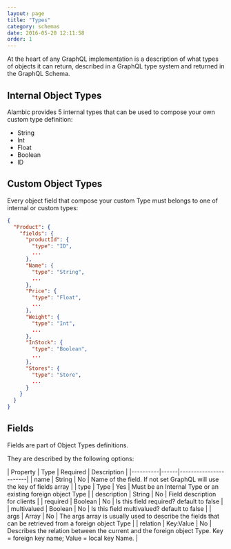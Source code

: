 ```yaml
---
layout: page
title: "Types"
category: schemas
date: 2016-05-20 12:11:58
order: 1
---
```


At the heart of any GraphQL implementation is a description of what types of objects it can return, described in a GraphQL type system and returned in the GraphQL Schema.

## Internal Object Types

Alambic provides 5 internal types that can be used to compose your own custom type definition:

* String
* Int
* Float
* Boolean
* ID

## Custom Object Types

Every object field that compose your custom Type must belongs to one of internal or custom types:

~~~json
{
  "Product": {
    "fields": {
      "productId": {
        "type": "ID",
        ...
      },
      "Name": {
        "type": "String",
        ...      
      },
      "Price": {
        "type": "Float",
        ...      
      },
      "Weight": {
        "type": "Int",
        ...      
      },
      "InStock": {
        "type": "Boolean",
        ...      
      },
      "Stores": {
        "type": "Store",
        ...          
      }
    }
  }
}
~~~

## Fields

Fields are part of Object Types definitions.

They are described by the following options:

| Property | Type | Required | Description |
|----------|------|-----------------------|
| name | String | No | Name of the field. If not set GraphQL will use the key of fields array |
| type | Type | Yes | Must be an Internal Type or an existing foreign object Type |
| description | String | No | Field description for clients |
| required | Boolean | No | Is this field required? default to false |
| multivalued | Boolean | No | Is this field multivalued? default to false |
| args | Array | No | The args array is usually used to describe the fields that can be retrieved from a foreign object Type |
| relation | Key:Value | No | Describes the relation between the current and the foreign object Type. Key = foreign key name; Value = local key Name. |
